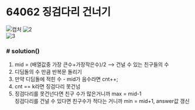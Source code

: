 # 64062 징검다리 건너기

![캡처](https://user-images.githubusercontent.com/72604908/190892496-19aef6bc-a216-4c4b-a4f7-4ecf7c4fc745.PNG)
![2](https://user-images.githubusercontent.com/72604908/190892498-33c1ac88-1d2e-4e3b-89b9-aaaf4af3da24.PNG)
<br/>
![3](https://user-images.githubusercontent.com/72604908/190892500-83da526e-1233-4fa9-a3f3-577e2496e953.PNG)

### # solution()
1. mid = (배열값중 가장 큰수+가장작은수)/2  --> 건널 수 있는 친구들의 수
2. 디딤돌의 수 만큼 반복문 돌리기
3. 만약 디딤돌에 적힌 수 - mid가 음수라면 cnt++;
4. cnt == k라면 징검다리 못건넘
5. 징검다리를 못건넌다면 친구 수가 많은거니까 max = mid-1 <br/>
   징검다리를 건널 수 있다면 친구수가 적다는 거니까 min = mid+1, answer값 갱신
